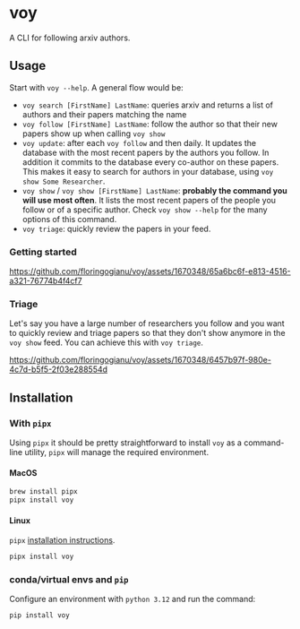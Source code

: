 # voy

A CLI for following arxiv authors.

## Usage

Start with `voy --help`. A general flow would be:
- `voy search [FirstName] LastName`: queries arxiv and returns a list of authors and their papers matching the name
- `voy follow [FirstName] LastName`: follow the author so that their new papers show up when calling `voy show`
- `voy update`: after each `voy follow` and then daily. It updates the database with the most recent papers by the authors you follow.
In addition it commits to the database every co-author on these papers.
This makes it easy to search for authors in your database, using `voy show Some Researcher`.
- `voy show` / `voy show [FirstName] LastName`: **probably the command you will use most often**. It lists the most recent papers of
the people you follow or of a specific author. Check `voy show --help` for the many options of this command.
- `voy triage`: quickly review the papers in your feed.

### Getting started

https://github.com/floringogianu/voy/assets/1670348/65a6bc6f-e813-4516-a321-76774b4f4cf7

### Triage

Let's say you have a large number of researchers you follow and you want to quickly review and triage papers so that they don't show anymore in the `voy show` feed.
You can achieve this with `voy triage`.

https://github.com/floringogianu/voy/assets/1670348/6457b97f-980e-4c7d-b5f5-2f03e288554d

## Installation

### With `pipx`

Using `pipx` it should be pretty straightforward to install `voy` as a command-line utility, `pipx` will manage the required environment.

#### MacOS

```sh
brew install pipx
pipx install voy
```

#### Linux

`pipx` [installation instructions](https://github.com/pypa/pipx?tab=readme-ov-file#on-linux).

```sh
pipx install voy
```

### conda/virtual envs and `pip`

Configure an environment with `python 3.12` and run the command:

```sh
pip install voy
```
